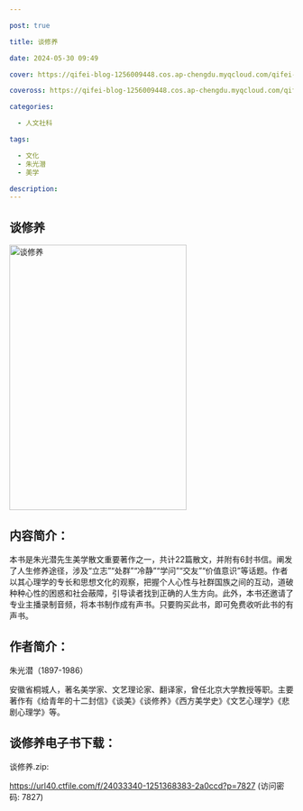 ```yaml
---

post: true

title: 谈修养

date: 2024-05-30 09:49

cover: https://qifei-blog-1256009448.cos.ap-chengdu.myqcloud.com/qifei-blog/64c76d9d1ddac507cc82a882.jpg

coveross: https://qifei-blog-1256009448.cos.ap-chengdu.myqcloud.com/qifei-blog/64c76d9d1ddac507cc82a882.jpg

categories:

  - 人文社科

tags:

  - 文化
  - 朱光潜
  - 美学

description:
---
```


## 谈修养

<img alt="谈修养" class="aligncenter loading" data-was-processed="true" decoding="async" fetchpriority="high" height="471" src="https://qifei-blog-1256009448.cos.ap-chengdu.myqcloud.com/qifei-blog/64c76d9d1ddac507cc82a882.jpg" style="cursor: zoom-in;" width="314"/>

## 内容简介：

本书是朱光潜先生美学散文重要著作之一，共计22篇散文，并附有6封书信。阐发了人生修养途径，涉及“立志”“处群”“冷静”“学问”“交友”“价值意识”等话题。作者以其心理学的专长和思想文化的观察，把握个人心性与社群国族之间的互动，道破种种心性的困惑和社会蔽障，引导读者找到正确的人生方向。此外，本书还邀请了专业主播录制音频，将本书制作成有声书。只要购买此书，即可免费收听此书的有声书。

## 作者简介：

朱光潜（1897-1986）

安徽省桐城人，著名美学家、文艺理论家、翻译家，曾任北京大学教授等职。主要著作有《给青年的十二封信》《谈美》《谈修养》《西方美学史》《文艺心理学》《悲剧心理学》等。

## 谈修养电子书下载：

谈修养.zip: 

https://url40.ctfile.com/f/24033340-1251368383-2a0ccd?p=7827 (访问密码: 7827)
